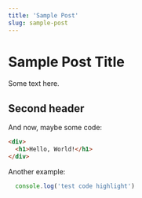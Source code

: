 ```yaml
---
title: 'Sample Post'
slug: sample-post
---
```

# Sample Post Title
Some text here.

## Second header
And now, maybe some code:

```html
<div>
  <h1>Hello, World!</h1>
</div>
```

Another example:

```javascript
  console.log('test code highlight')
```
